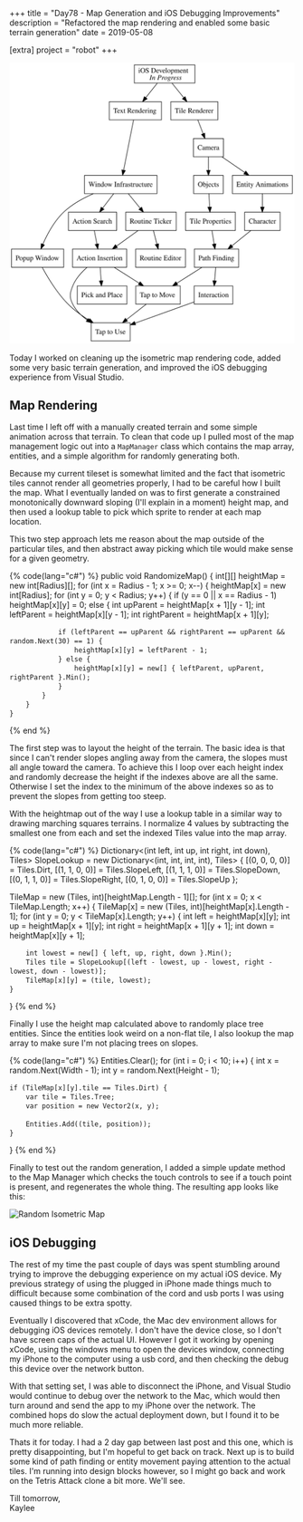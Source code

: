 +++
title = "Day78 - Map Generation and iOS Debugging Improvements"
description = "Refactored the map rendering and enabled some basic terrain generation"
date = 2019-05-08

[extra]
project = "robot"
+++

![Todo](./todo.svg)

Today I worked on cleaning up the isometric map rendering code, added some very
basic terrain generation, and improved the iOS debugging experience from Visual
Studio.

## Map Rendering

Last time I left off with a manually created terrain and some simple animation
across that terrain. To clean that code up I pulled most of the map management
logic out into a `MapManager` class which contains the map array, entities, and a
simple algorithm for randomly generating both.

Because my current tileset is somewhat limited and the fact that isometric tiles
cannot render all geometries properly, I had to be careful how I built the map.
What I eventually landed on was to first generate a constrained monotonically
downward sloping (I'll explain in a moment) height map, and then used a lookup
table to pick which sprite to render at each map location.

This two step approach lets me reason about the map outside of the particular
tiles, and then abstract away picking which tile would make sense for a given
geometry.

{% code(lang="c#") %}
public void RandomizeMap() {
    int[][] heightMap = new int[Radius][];
    for (int x = Radius - 1; x >= 0; x--) {
        heightMap[x] = new int[Radius];
        for (int y = 0; y < Radius; y++) {
            if (y == 0 || x == Radius - 1) heightMap[x][y] = 0;
            else {
                int upParent = heightMap[x + 1][y - 1];
                int leftParent = heightMap[x][y - 1];
                int rightParent = heightMap[x + 1][y];

                if (leftParent == upParent && rightParent == upParent && random.Next(30) == 1) {
                    heightMap[x][y] = leftParent - 1;
                } else {
                    heightMap[x][y] = new[] { leftParent, upParent, rightParent }.Min();
                }
            }
        }
    }
{% end %}

The first step was to layout the height of the terrain. The basic idea is that
since I can't render slopes angling away from the camera, the slopes must all
angle toward the camera. To achieve this I loop over each height index and
randomly decrease the height if the indexes above are all the same. Otherwise I
set the index to the minimum of the above indexes so as to prevent the slopes
from getting too steep.

With the heightmap out of the way I use a lookup table in a similar way to
drawing marching squares terrains. I normalize 4 values by subtracting the
smallest one from each and set the indexed Tiles value into the map array.

{% code(lang="c#") %}
Dictionary<(int left, int up, int right, int down), Tiles> SlopeLookup = new Dictionary<(int, int, int, int), Tiles> {
    [(0, 0, 0, 0)] = Tiles.Dirt,
    [(1, 1, 0, 0)] = Tiles.SlopeLeft,
    [(1, 1, 1, 0)] = Tiles.SlopeDown,
    [(0, 1, 1, 0)] = Tiles.SlopeRight,
    [(0, 1, 0, 0)] = Tiles.SlopeUp
};

TileMap = new (Tiles, int)[heightMap.Length - 1][];
for (int x = 0; x < TileMap.Length; x++) {
    TileMap[x] = new (Tiles, int)[heightMap[x].Length - 1];
    for (int y = 0; y < TileMap[x].Length; y++) {
        int left = heightMap[x][y];
        int up = heightMap[x + 1][y];
        int right = heightMap[x + 1][y + 1];
        int down = heightMap[x][y + 1];

        int lowest = new[] { left, up, right, down }.Min();
        Tiles tile = SlopeLookup[(left - lowest, up - lowest, right - lowest, down - lowest)];
        TileMap[x][y] = (tile, lowest);
    }
}
{% end %}

Finally I use the height map calculated above to randomly place tree entities.
Since the entities look weird on a non-flat tile, I also lookup the map array to
make sure I'm not placing trees on slopes.

{% code(lang="c#") %}
Entities.Clear();
for (int i = 0; i < 10; i++) {
    int x = random.Next(Width - 1);
    int y = random.Next(Height - 1);

    if (TileMap[x][y].tile == Tiles.Dirt) {
        var tile = Tiles.Tree;
        var position = new Vector2(x, y);

        Entities.Add((tile, position));
    }
}
{% end %}

Finally to test out the random generation, I added a simple update method to the
Map Manager which checks the touch controls to see if a touch point is present,
and regenerates the whole thing. The resulting app looks like this:

![Random Isometric Map](RandomIsometricMap.gif)

## iOS Debugging

The rest of my time the past couple of days was spent stumbling around trying to
improve the debugging experience on my actual iOS device. My previous strategy
of using the plugged in iPhone made things much to difficult because some
combination of the cord and usb ports I was using caused things to be extra
spotty.

Eventually I discovered that xCode, the Mac dev environment allows for debugging
iOS devices remotely. I don't have the device close, so I don't have screen caps
of the actual UI. However I got it working by opening xCode, using the windows
menu to open the devices window, connecting my iPhone to the computer using a
usb cord, and then checking the debug this device over the network button.

With that setting set, I was able to disconnect the iPhone, and Visual Studio
would continue to debug over the network to the Mac, which would then turn
around and send the app to my iPhone over the network. The combined hops do slow
the actual deployment down, but I found it to be much more reliable.

Thats it for today. I had a 2 day gap between last post and this one, which is
pretty disappointing, but I'm hopeful to get back on track. Next up is to build
some kind of path finding or entity movement paying attention to the actual
tiles. I'm running into design blocks however, so I might go back and work on
the Tetris Attack clone a bit more. We'll see.

Till tomorrow,  
Kaylee
